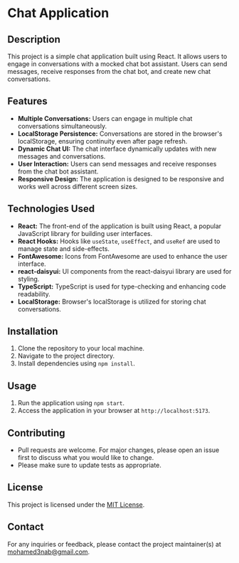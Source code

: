 # Chat Application

## Description
This project is a simple chat application built using React. It allows users to engage in conversations with a mocked chat bot assistant. Users can send messages, receive responses from the chat bot, and create new chat conversations.

## Features
- **Multiple Conversations:** Users can engage in multiple chat conversations simultaneously.
- **LocalStorage Persistence:** Conversations are stored in the browser's localStorage, ensuring continuity even after page refresh.
- **Dynamic Chat UI:** The chat interface dynamically updates with new messages and conversations.
- **User Interaction:** Users can send messages and receive responses from the chat bot assistant.
- **Responsive Design:** The application is designed to be responsive and works well across different screen sizes.

## Technologies Used
- **React:** The front-end of the application is built using React, a popular JavaScript library for building user interfaces.
- **React Hooks:** Hooks like `useState`, `useEffect`, and `useRef` are used to manage state and side-effects.
- **FontAwesome:** Icons from FontAwesome are used to enhance the user interface.
- **react-daisyui:** UI components from the react-daisyui library are used for styling.
- **TypeScript:** TypeScript is used for type-checking and enhancing code readability.
- **LocalStorage:** Browser's localStorage is utilized for storing chat conversations.

## Installation
1. Clone the repository to your local machine.
2. Navigate to the project directory.
3. Install dependencies using `npm install`.

## Usage
1. Run the application using `npm start`.
2. Access the application in your browser at `http://localhost:5173`.

## Contributing
- Pull requests are welcome. For major changes, please open an issue first to discuss what you would like to change.
- Please make sure to update tests as appropriate.

## License
This project is licensed under the [MIT License](https://opensource.org/licenses/MIT).

## Contact
For any inquiries or feedback, please contact the project maintainer(s) at mohamed3nab@gmail.com.
